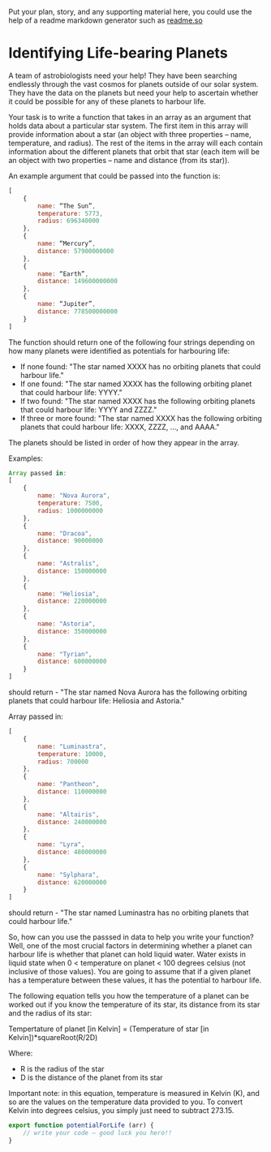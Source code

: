 Put your plan, story, and any supporting material here, you could use the help of a readme markdown generator such as [readme.so](https://readme.so/)

# Identifying Life-bearing Planets

A team of astrobiologists need your help! They have been searching endlessly through the vast cosmos for planets outside of our solar system. They have the data on the planets but need your help to ascertain whether it could be possible for any of these planets to harbour life.

Your task is to write a function that takes in an array as an argument that holds data about a particular star system. The first item in this array will provide information about a star (an object with three properties – name, temperature, and radius). The rest of the items in the array will each contain information about the different planets that orbit that star (each item will be an object with two properties – name and distance (from its star)).

An example argument that could be passed into the function is:

```javascript
[
    {
        name: “The Sun”, 
        temperature: 5773, 
        radius: 696340000
    }, 
    {
        name: “Mercury”, 
        distance: 57900000000
    }, 
    {
        name: “Earth”, 
        distance: 149600000000
    }, 
    {
        name: “Jupiter”,
        distance: 778500000000
    }
]
```

The function should return one of the following four strings depending on how many planets were identified as potentials for harbouring life:

- If none found: "The star named XXXX has no orbiting planets that could harbour life."
- If one found: "The star named XXXX has the following orbiting planet that could harbour life: YYYY."
- If two found: "The star named XXXX has the following orbiting planets that could harbour life: YYYY and ZZZZ."
- If three or more found: "The star named XXXX has the following orbiting planets that could harbour life: XXXX, ZZZZ, …, and AAAA."

The planets should be listed in order of how they appear in the array.

Examples:

```javascript
Array passed in:
[
    {
        name: "Nova Aurora",
        temperature: 7500,
        radius: 1000000000
    },
    {
        name: "Dracoa",
        distance: 90000000
    },
    {
        name: "Astralis",
        distance: 150000000
    },
    {
        name: "Heliosia",
        distance: 220000000
    },
    {
        name: "Astoria",
        distance: 350000000
    },
    {
        name: "Tyrian",
        distance: 600000000
    }
]
```

should return - "The star named Nova Aurora has the following orbiting planets that could harbour life: Heliosia and Astoria."

Array passed in:
```javascript
[
    {
        name: "Luminastra",
        temperature: 10000,
        radius: 700000
    },
    {
        name: "Pantheon",
        distance: 110000000
    },
    {
        name: "Altairis",
        distance: 240000000
    },
    {
        name: "Lyra",
        distance: 480000000
    },
    {
        name: "Sylphara",
        distance: 620000000
    }
]
```

should return - "The star named Luminastra has no orbiting planets that could harbour life."

So, how can you use the passsed in data to help you write your function? Well, one of the most crucial factors in determining whether a planet can harbour life is whether that planet can hold liquid water. Water exists in liquid state when 0 < temperature on planet < 100 degrees celsius (not inclusive of those values). You are going to assume that if a given planet has a temperature between these values, it has the potential to harbour life.

The following equation tells you how the temperature of a planet can be worked out if you know the temperature of its star, its distance from its star and the radius of its star:

Tempertature of planet [in Kelvin] = (Temperature of star [in Kelvin])*squareRoot(R/2D)

Where:
- R is the radius of the star
- D is the distance of the planet from its star

Important note: in this equation, temperature is measured in Kelvin (K), and so are the values on the temperature data provided to you. To convert Kelvin into degrees celsius, you simply just need to subtract 273.15.

```javascript
export function potentialForLife (arr) {
	// write your code – good luck you hero!!
}
```